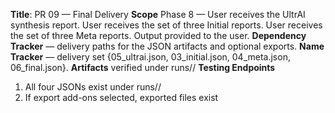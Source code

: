 **Title**: PR 09 — Final Delivery
**Scope**
Phase 8 — User receives the UltrAI synthesis report. User receives the set of three Initial reports. User receives the set of three Meta reports. Output provided to the user.
**Dependency Tracker** — delivery paths for the JSON artifacts and optional exports.
**Name Tracker** — delivery set {05_ultrai.json, 03_initial.json, 04_meta.json, 06_final.json}.
**Artifacts** verified under runs/<RunID>/
**Testing Endpoints**
1) All four JSONs exist under runs/<RunID>/
2) If export add-ons selected, exported files exist
